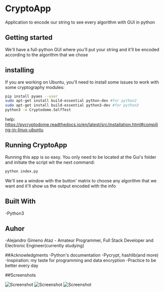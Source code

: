 # CryptoApp

Application to encode our string to see every algorithm with GUI in python

## Getting started

We'll have a full-python GUI where you'll put your string and it'll be encoded according to the algorithm that we chose

## installing

If you are working on Ubuntu, you'll need to install some issues to work with some cryptography modules:

```bash
pip install pyaes --user
sudo apt-get install build-essential python-dev #for python2
sudo apt-get install build-essential python3-dev #for python3
python3 -m Cryptodome.SelfTest
```

help: https://pycryptodome.readthedocs.io/en/latest/src/installation.html#compiling-in-linux-ubuntu

## Running CryptoApp

Running this app is so easy. You only need to be located at the Gui's folder and initiate the script wit the next command:

```bash
python index.py
```

We'll see a window with the button' matrix to choose any algorithm that we want and it'll show us the output encoded with the info

## Built With

-Python3

## Auhor

-Alejandro Gimeno Ataz - Amateur Programmer, Full Stack Developer and Electronic Engineer(currently studying)

##Acknowledgments
-Python's documentation
-Pycrypt, hashlib(and more)
-Inspiration: my taste for programming and data encryption
-Practice to be better every day

##Screenshots

![Screenshot](imgs/Capture1.png)
![Screenshot](imgs/Capture2.png)
![Screenshot](imgs/Capture3.png)
